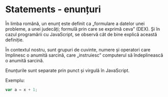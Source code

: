 # Statements - enunțuri

În limba română, un enunț este definit ca „formulare a datelor unei probleme, a unei judecăți; formulă prin care se exprimă ceva” (DEX). Și în cazul programării cu JavaScript, se observă cât de bine explică această definiție. 

În contextul nostru, sunt grupuri de cuvinte, numere și operatori care împlinesc o anumită sarcină, care „instruiesc” computerul să îndeplinească o anumită sarcină.

Enunțurile sunt separate prin punct și virgulă în JavaScript.

Exemplu:

```js
var a = x + 1;
```
